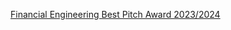 [Financial Engineering Best Pitch Award 2023/2024](https://youtu.be/bmcmwthBA2A?si=zFVTzugJgqvkDdJz)

